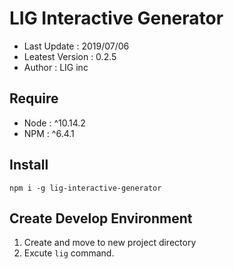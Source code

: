 # LIG Interactive Generator
 
- Last Update : 2019/07/06 
- Leatest Version : 0.2.5 
- Author : LIG inc
 
## Require 
 
- Node : ^10.14.2
- NPM : ^6.4.1  
 
## Install 
 
``` npm i -g lig-interactive-generator ``` 
 
## Create Develop Environment 

1. Create and move to new project directory
2. Excute ```lig``` command. 